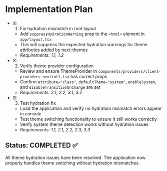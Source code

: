 # Implementation Plan

- [x] 1. Fix hydration mismatch in root layout

  - Add `suppressHydrationWarning` prop to the `<html>` element in `app/layout.tsx`
  - This will suppress the expected hydration warnings for theme attributes added by next-themes
  - _Requirements: 1.1, 1.2_

- [x] 2. Verify theme provider configuration

  - Review and ensure ThemeProvider in `components/providers/client-providers-nextintl.tsx` has correct props
  - Confirm `attribute="class"`, `defaultTheme="system"`, `enableSystem`, and `disableTransitionOnChange` are set
  - _Requirements: 2.1, 2.2, 3.1, 3.2_

- [x] 3. Test hydration fix
  - Load the application and verify no hydration mismatch errors appear in console
  - Test theme switching functionality to ensure it still works correctly
  - Verify system theme detection works without hydration issues
  - _Requirements: 1.1, 2.1, 2.2, 2.3, 3.3_

## Status: COMPLETED ✅

All theme hydration issues have been resolved. The application now properly handles theme switching without hydration mismatches.
